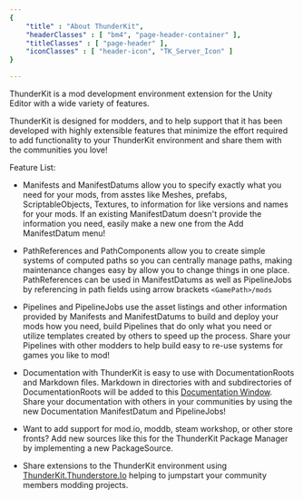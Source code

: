 ```yaml
---
{
	"title" : "About ThunderKit",
	"headerClasses" : [ "bm4", "page-header-container" ],
	"titleClasses" : [ "page-header" ],
	"iconClasses" : [ "header-icon", "TK_Server_Icon" ]
}

---
```


ThunderKit is a mod development environment extension for the Unity Editor with a wide variety of features.

ThunderKit is designed for modders, and to help support that it has been developed with highly extensible features that minimize the effort required to add functionality to your ThunderKit environment and share them with the communities you love!

Feature List:

* Manifests and ManifestDatums allow you to specify exactly what you need for your mods, from asstes like Meshes, prefabs, ScriptableObjects, Textures, to information for like versions and names for your mods. If an existing ManifestDatum doesn't provide the information you need, easily make a new one from the Add ManifestDatum menu!

* PathReferences and PathComponents allow you to create simple systems of computed paths so you can centrally manage paths, making maintenance changes easy by allow you to change things in one place.  PathReferences can be used in ManifestDatums as well as PipelineJobs by referencing in path fields using arrow brackets ``` <GamePath>/mods  ```

* Pipelines and PipelineJobs use the asset listings and other information provided by Manifests and ManifestDatums to build and deploy your mods how you need, build Pipelines that do only what you need or utilize templates created by others to speed up the process.  Share your Pipelines with other modders to help build easy to re-use systems for games you like to mod!

* Documentation with ThunderKit is easy to use with DocumentationRoots and Markdown files.  Markdown in directories with and subdirectories of DocumentationRoots will be added to this [Documentation Window](menulink://Tools/ThunderKit/Documentation). Share your documentation with others in your communities by using the new Documentation ManifestDatum and PipelineJobs!

* Want to add support for mod.io, moddb, steam workshop, or other store fronts? Add new sources like this for the ThunderKit Package Manager by implementing a new PackageSource.

* Share extensions to the ThunderKit environment using [ThunderKit.Thunderstore.Io](https://thunderkit.thunderstore.io/) helping to jumpstart your community members modding projects.

